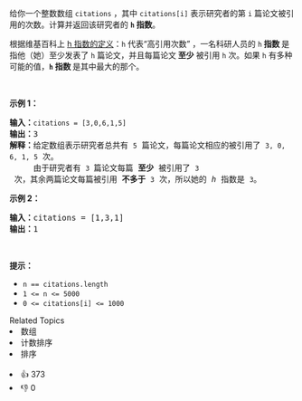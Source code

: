 <p>给你一个整数数组 <code>citations</code> ，其中 <code>citations[i]</code> 表示研究者的第 <code>i</code> 篇论文被引用的次数。计算并返回该研究者的 <strong><code>h</code><em>&nbsp;</em>指数</strong>。</p>

<p>根据维基百科上&nbsp;<a href="https://baike.baidu.com/item/h-index/3991452?fr=aladdin" target="_blank">h 指数的定义</a>：<code>h</code> 代表“高引用次数” ，一名科研人员的 <code>h</code><strong> 指数 </strong>是指他（她）至少发表了 <code>h</code> 篇论文，并且每篇论文<strong> 至少</strong> 被引用 <code>h</code> 次。如果 <code>h</code><em> </em>有多种可能的值，<strong><code>h</code> 指数 </strong>是其中最大的那个。</p>

<p>&nbsp;</p>

<p><strong>示例 1：</strong></p>

<pre>
<strong>输入：</strong><span><code>citations = [3,0,6,1,5]</code></span>
<strong>输出：</strong>3 
<strong>解释：</strong>给定数组表示研究者总共有 <span><code>5</code></span> 篇论文，每篇论文相应的被引用了 <span><code>3, 0, 6, 1, 5</code></span> 次。
&nbsp;    由于研究者有 <span><code>3 </code></span>篇论文每篇 <strong>至少 </strong>被引用了 <span><code>3</code></span> 次，其余两篇论文每篇被引用 <strong>不多于</strong> <span><code>3</code></span> 次，所以她的 <em>h </em>指数是 <span><code>3</code></span>。</pre>

<p><strong>示例 2：</strong></p>

<pre>
<strong>输入：</strong>citations = [1,3,1]
<strong>输出：</strong>1
</pre>

<p>&nbsp;</p>

<p><strong>提示：</strong></p>

<ul> 
 <li><code>n == citations.length</code></li> 
 <li><code>1 &lt;= n &lt;= 5000</code></li> 
 <li><code>0 &lt;= citations[i] &lt;= 1000</code></li> 
</ul>

<div><div>Related Topics</div><div><li>数组</li><li>计数排序</li><li>排序</li></div></div><br><div><li>👍 373</li><li>👎 0</li></div>